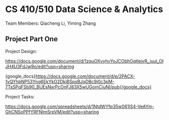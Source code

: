 # CS 410/510 Data Science & Analytics

Team Members: Qiacheng Li, Yiming Zhang

## Project Part One

Project Design:

https://docs.google.com/document/d/1zquOXvyhvYoJCObhOqtlejyR_juul_OIJH4U3FdJw9o/edit?usp=sharing

{google_docs}https://docs.google.com/document/d/e/2PACX-1vQYhbNP53Yng6EkYkO2DkjBSpsBJqDBc9i0c3pM-7TsSPqFSb90_BUEsNxrPcOnFJ83X5wUGomCiuNl/pub{/google_docs}

Project Tasks:

https://docs.google.com/spreadsheets/d/1NtdWYfp35w061lS4-VeAYm-GhCNSoPPfYRFNImSrpVM/edit?usp=sharing


